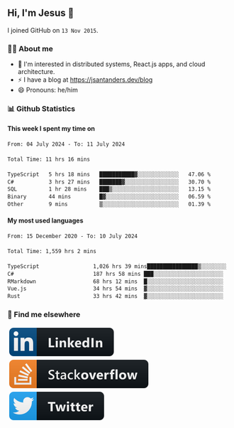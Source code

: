 ## Hi, I'm Jesus 👋

I joined GitHub on `13 Nov 2015`.

<!-- Talking about you -->

### 👨‍💻 About me

- 👦 I'm interested in distributed systems, React.js apps, and cloud architecture.
- ⚡️ I have a blog at <https://jsantanders.dev/blog>
- 😄 Pronouns: he/him

### 📊 Github Statistics

#### This week I spent my time on

<!--START_SECTION:weekly-->

```txt
From: 04 July 2024 - To: 11 July 2024

Total Time: 11 hrs 16 mins

TypeScript   5 hrs 18 mins   ███████████▓░░░░░░░░░░░░░   47.06 %
C#           3 hrs 27 mins   ███████▓░░░░░░░░░░░░░░░░░   30.70 %
SQL          1 hr 28 mins    ███▒░░░░░░░░░░░░░░░░░░░░░   13.15 %
Binary       44 mins         █▓░░░░░░░░░░░░░░░░░░░░░░░   06.59 %
Other        9 mins          ▒░░░░░░░░░░░░░░░░░░░░░░░░   01.39 %
```

<!--END_SECTION:weekly-->

#### My most used languages

<!--START_SECTION:alltime-->

```txt
From: 15 December 2020 - To: 10 July 2024

Total Time: 1,559 hrs 2 mins

TypeScript                 1,026 hrs 39 mins████████████████▒░░░░░░░░   65.85 %
C#                         187 hrs 58 mins ███░░░░░░░░░░░░░░░░░░░░░░   12.06 %
RMarkdown                  68 hrs 12 mins  █░░░░░░░░░░░░░░░░░░░░░░░░   04.37 %
Vue.js                     34 hrs 54 mins  ▓░░░░░░░░░░░░░░░░░░░░░░░░   02.24 %
Rust                       33 hrs 42 mins  ▓░░░░░░░░░░░░░░░░░░░░░░░░   02.16 %
```

<!--END_SECTION:alltime-->

### 📢 Find me elsewhere

<p>
  <a target="_blank" href="https://linkedin.com/in/jsantanders">
    <img src="https://github.com/jsantanders/jsantanders/blob/master/img/linkedin.svg" alt="LinkedIn" style="vertical-align:top; margin:4px">
  </a>
  
  <a target="_blank" href="https://stackoverflow.com/users/7318331/jesus-santander">
    <img src="https://github.com/jsantanders/jsantanders/blob/master/img/stackoverflow.svg" alt="StackOverflow" style="vertical-align:top; margin:4px">
  </a>
  
  <a target="_blank" href="http://twitter.com/jsantanders">
    <img src="https://github.com/jsantanders/jsantanders/blob/master/img/twitter.svg" alt="Twitter" style="vertical-align:top; margin:4px">
  </a>
</p>
